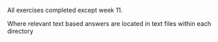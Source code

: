 All exercises completed except week 11.

Where relevant text based answers are located in text files within each directory